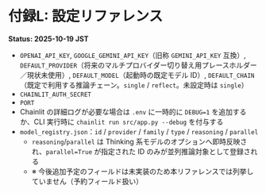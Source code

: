 # 付録L: 設定リファレンス
**Status: 2025-10-19 JST**

- `OPENAI_API_KEY`, `GOOGLE_GEMINI_API_KEY`（旧称 `GEMINI_API_KEY` 互換）, `DEFAULT_PROVIDER`（将来のマルチプロバイダー切り替え用プレースホルダー／現状未使用）, `DEFAULT_MODEL`（起動時の既定モデル ID）, `DEFAULT_CHAIN`（既定で利用する推論チェーン。`single` / `reflect`。未設定時は `single`）
- `CHAINLIT_AUTH_SECRET`
- `PORT`
- Chainlit の詳細ログが必要な場合は `.env` に一時的に `DEBUG=1` を追加するか、CLI 実行時に `chainlit run src/app.py --debug` を付与する
- `model_registry.json`：`id` / `provider` / `family` / `type` / `reasoning` / `parallel`
  - `reasoning`/`parallel` は Thinking 系モデルのオプションへ即時反映され、`parallel=True` が指定された ID のみが並列推論対象として登録される
  - ※ 今後追加予定のフィールドは未実装のため本リファレンスでは列挙していません（予約フィールド扱い）
